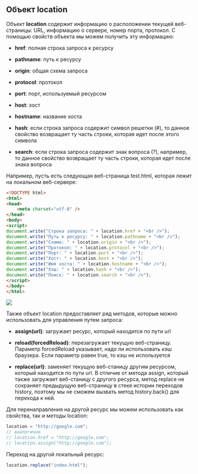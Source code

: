 ## Объект location

Объект **location** содержит информацию о расположении текущей веб-страницы: URL, информацию о сервере, номер порта, протокол. С помощью 
свойств объекта мы можем получить эту информацию:

- **href**: полная строка запроса к ресурсу

- **pathname**: путь к ресурсу

- **origin**: общая схема запроса

- **protocol**: протокол

- **port**: порт, используемый ресурсом

- **host**: хост

- **hostname**: название хоста

- **hash**: если строка запроса содержит символ решетки (#), то данное свойство возвращает ту часть строки, которая идет после этого символа

- **search**: если строка запроса содержит знак вопроса (?), например,  то данное свойство возвращает ту часть строки, которая идет после знака вопроса

Например, пусть есть следующая веб-страница test.html, которая лежит на локальном веб-сервере:

```html
<!DOCTYPE html>
<html>
<head>
    <meta charset="utf-8" />
</head>
<body>
<script>
document.write("Строка запроса: " + location.href + "<br />");
document.write("Путь к ресурсу: " + location.pathname + "<br />");
document.write("Схема: " + location.origin + "<br />");
document.write("Протокол: " + location.protocol + "<br />");
document.write("Порт: " + location.port + "<br />");
document.write("Хост: " + location.host + "<br />");
document.write("Имя хоста: " + location.hostname + "<br />");
document.write("Хэш: " + location.hash + "<br />");
document.write("Поиск: " + location.search + "<br />");
</script>
</body>
</html>
```

![](https://metanit.com/web/javascript/pics/location.png)

Также объект location предоставляет ряд методов, которые можно использовать для управления путем запроса:

- **assign(url)**: загружает ресурс, который находится по пути url

- **reload(forcedReload)**: перезагружает текущую веб-страницу. Параметр forcedReload указывает, надо ли использовать кэш 
браузера. Если параметр равен true, то кэш не используется

- **replace(url)**: заменяет текущую веб-станицу другим ресурсом, который находится по пути url. В отличие от метода 
assign, который также загружает веб-станицу с другого ресурса, метод replace не сохраняет предыдущую веб-страницу в стеке истории переходов 
history, поэтому мы не сможем вызвать метод history.back() для перехода к ней.

Для перенаправления на другой ресурс мы можем использовать как свойства, так и методы location:

```js
location = "http://google.com";
// аналогично
// location.href = "http://google.com";
// location.assign("http://google.com");
```

Переход на другой локальный ресурс:

```js
location.replace("index.html");
```

